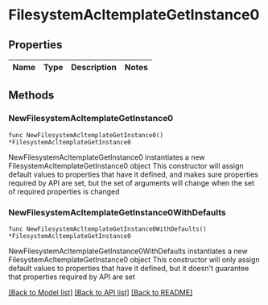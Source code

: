 # FilesystemAcltemplateGetInstance0

## Properties

Name | Type | Description | Notes
------------ | ------------- | ------------- | -------------

## Methods

### NewFilesystemAcltemplateGetInstance0

`func NewFilesystemAcltemplateGetInstance0() *FilesystemAcltemplateGetInstance0`

NewFilesystemAcltemplateGetInstance0 instantiates a new FilesystemAcltemplateGetInstance0 object
This constructor will assign default values to properties that have it defined,
and makes sure properties required by API are set, but the set of arguments
will change when the set of required properties is changed

### NewFilesystemAcltemplateGetInstance0WithDefaults

`func NewFilesystemAcltemplateGetInstance0WithDefaults() *FilesystemAcltemplateGetInstance0`

NewFilesystemAcltemplateGetInstance0WithDefaults instantiates a new FilesystemAcltemplateGetInstance0 object
This constructor will only assign default values to properties that have it defined,
but it doesn't guarantee that properties required by API are set


[[Back to Model list]](../README.md#documentation-for-models) [[Back to API list]](../README.md#documentation-for-api-endpoints) [[Back to README]](../README.md)


